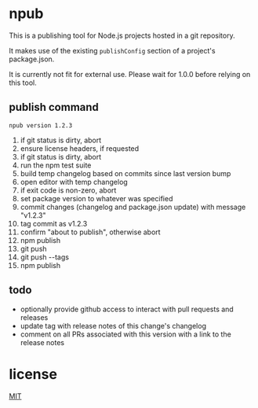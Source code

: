 # npub

This is a publishing tool
for Node.js projects
hosted in a git repository.

It makes use of the existing `publishConfig` section
of a project's package.json.

It is currently not fit for external use.
Please wait for 1.0.0 before relying on this tool.

## publish command

`npub version 1.2.3`

1. if git status is dirty, abort
1. ensure license headers, if requested
1. if git status is dirty, abort
1. run the npm test suite
1. build temp changelog based on commits since last version bump
1. open editor with temp changelog
1. if exit code is non-zero, abort
1. set package version to whatever was specified
1. commit changes (changelog and package.json update) with message "v1.2.3"
1. tag commit as v1.2.3
1. confirm "about to publish", otherwise abort
1. npm publish
1. git push
1. git push --tags
1. npm publish

## todo

* optionally provide github access to interact with pull requests and releases
* update tag with release notes of this change's changelog
* comment on all PRs associated with this version with a link to the release notes

# license

[MIT](LICENSE)

